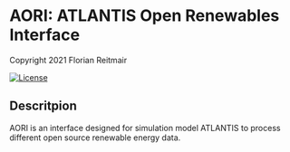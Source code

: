 # AORI: ATLANTIS Open Renewables Interface

Copyright 2021 Florian Reitmair

[![License](https://img.shields.io/badge/License-BSD%203--Clause-blue.svg)](https://opensource.org/licenses/BSD-3-Clause)


## Descritpion

AORI is an interface designed for simulation model ATLANTIS to process different open source renewable energy data.



